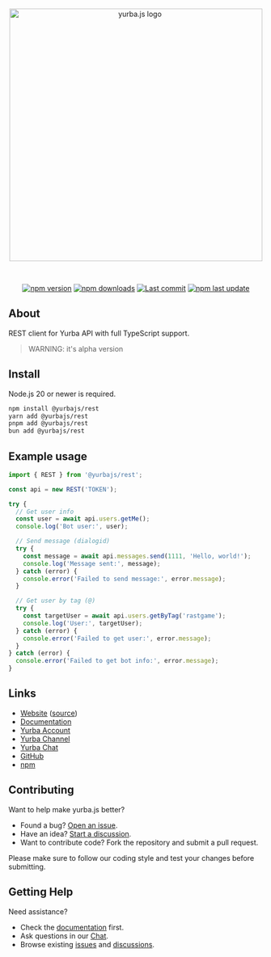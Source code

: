 <div align="center">
  <br />
  <p>
    <a href="https://yurba.js.org"><img src="https://yurba.js.org/banner.svg" width="500" alt="yurba.js logo" /></a>
  </p>
  <br />
  <p>
    <a href="https://www.npmjs.com/package/@yurbajs/rest"><img src="https://img.shields.io/npm/v/@yurbajs/rest.svg?maxAge=3600" alt="npm version" /></a>
    <a href="https://www.npmjs.com/package/@yurbajs/rest"><img src="https://img.shields.io/npm/dt/@yurbajs/rest.svg?maxAge=3600" alt="npm downloads" /></a>
    <a href="https://github.com/yurbajs/yurba.js/commits/main"><img src="https://img.shields.io/github/last-commit/yurbajs/yurba.js.svg?logo=github&logoColor=ffffff" alt="Last commit" /></a>
    <a href="https://www.npmjs.com/package/@yurbajs/rest"><img src="https://img.shields.io/npm/last-update/@yurbajs/rest" alt="npm last update"></a>
  </p>
</div>

## About
REST client for Yurba API with full TypeScript support.

> WARNING: it's alpha version 

## Install
Node.js 20 or newer is required.

```sh
npm install @yurbajs/rest
yarn add @yurbajs/rest
pnpm add @yurbajs/rest
bun add @yurbajs/rest
```

## Example usage

```js
import { REST } from '@yurbajs/rest';

const api = new REST('TOKEN');

try {
  // Get user info
  const user = await api.users.getMe();
  console.log('Bot user:', user);

  // Send message (dialogid)
  try {
    const message = await api.messages.send(1111, 'Hello, world!');
    console.log('Message sent:', message);
  } catch (error) {
    console.error('Failed to send message:', error.message);
  }

  // Get user by tag (@)
  try {
    const targetUser = await api.users.getByTag('rastgame');
    console.log('User:', targetUser);
  } catch (error) {
    console.error('Failed to get user:', error.message);
  }
} catch (error) {
  console.error('Failed to get bot info:', error.message);
}
```

## Links

* [Website][website] ([source][website-source])
* [Documentation][documentation]
* [Yurba Account][yurba]
* [Yurba Channel][yurba-channel]
* [Yurba Chat][yurba-chat]
* [GitHub][source]
* [npm][npm]

## Contributing

Want to help make yurba.js better?

* Found a bug? [Open an issue](https://github.com/yurbajs/yurba.js/issues/new).
* Have an idea? [Start a discussion](https://github.com/yurbajs/yurba.js/discussions).
* Want to contribute code? Fork the repository and submit a pull request.

Please make sure to follow our coding style and test your changes before submitting.

## Getting Help

Need assistance?

* Check the [documentation][documentation] first.
* Ask questions in our [Chat][yurba-chat].
* Browse existing [issues](https://github.com/yurbajs/yurba.js/issues) and [discussions](https://github.com/yurbajs/yurba.js/discussions).

[source]: https://github.com/yurbajs/yurba.js/tree/main/packages/rest
[website]: https://yurba.js.org
[website-source]: https://github.com/yurbajs/yurba.js
[documentation]: https://yurba.js.org/docs
[yurba]: https://me.yurba.one/yurbajs
[yurba-channel]: https://me.yurba.one/yjs
[yurba-chat]: https://me.yurba.one/yurba.js
[npm]: https://www.npmjs.com/package/@yurbajs/rest